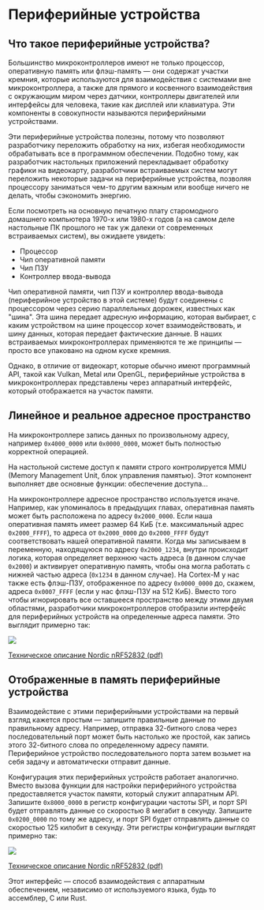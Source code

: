 # Периферийные устройства

## Что такое периферийные устройства?

Большинство микроконтроллеров имеют не только процессор, оперативную память или флэш-память — они содержат участки кремния, которые используются для взаимодействия с системами вне микроконтроллера, а также для прямого и косвенного взаимодействия с окружающим миром через датчики, контроллеры двигателей или интерфейсы для человека, такие как дисплей или клавиатура. Эти компоненты в совокупности называются периферийными устройствами.

Эти периферийные устройства полезны, потому что позволяют разработчику переложить обработку на них, избегая необходимости обрабатывать все в программном обеспечении. Подобно тому, как разработчик настольных приложений перекладывает обработку графики на видеокарту, разработчики встраиваемых систем могут переложить некоторые задачи на периферийные устройства, позволяя процессору заниматься чем-то другим важным или вообще ничего не делать, чтобы сэкономить энергию.

Если посмотреть на основную печатную плату старомодного домашнего компьютера 1970-х или 1980-х годов (а на самом деле настольные ПК прошлого не так уж далеки от современных встраиваемых систем), вы ожидаете увидеть:

* Процессор
* Чип оперативной памяти
* Чип ПЗУ
* Контроллер ввода-вывода

Чип оперативной памяти, чип ПЗУ и контроллер ввода-вывода (периферийное устройство в этой системе) будут соединены с процессором через серию параллельных дорожек, известных как "шина". Эта шина передает адресную информацию, которая выбирает, с каким устройством на шине процессор хочет взаимодействовать, и шину данных, которая передает фактические данные. В наших встраиваемых микроконтроллерах применяются те же принципы — просто все упаковано на одном куске кремния.

Однако, в отличие от видеокарт, которые обычно имеют программный API, такой как Vulkan, Metal или OpenGL, периферийные устройства в микроконтроллерах представлены через аппаратный интерфейс, который отображается на участок памяти.

## Линейное и реальное адресное пространство

На микроконтроллере запись данных по произвольному адресу, например `0x4000_0000` или `0x0000_0000`, может быть полностью корректной операцией.

На настольной системе доступ к памяти строго контролируется MMU (Memory Management Unit, блок управления памятью). Этот компонент выполняет две основные функции: обеспечение доступа...

На микроконтроллере адресное пространство используется иначе. Например, как упоминалось в предыдущих главах, оперативная память может быть расположена по адресу `0x2000_0000`. Если наша оперативная память имеет размер 64 КиБ (т.е. максимальный адрес `0x2000_FFFF`), то адреса от `0x2000_0000` до `0x2000_FFFF` будут соответствовать нашей оперативной памяти. Когда мы записываем в переменную, находящуюся по адресу `0x2000_1234`, внутри происходит логика, которая определяет верхнюю часть адреса (в данном случае `0x2000`) и активирует оперативную память, чтобы она могла работать с нижней частью адреса (`0x1234` в данном случае). На Cortex-M у нас также есть флэш-ПЗУ, отображенное по адресу `0x0000_0000` до, скажем, адреса `0x0007_FFFF` (если у нас флэш-ПЗУ на 512 КиБ). Вместо того чтобы игнорировать все оставшееся пространство между этими двумя областями, разработчики микроконтроллеров отобразили интерфейс для периферийных устройств на определенные адреса памяти. Это выглядит примерно так:

![](../assets/nrf52-memory-map.png)

[Техническое описание Nordic nRF52832 (pdf)]

## Отображенные в память периферийные устройства

Взаимодействие с этими периферийными устройствами на первый взгляд кажется простым — запишите правильные данные по правильному адресу. Например, отправка 32-битного слова через последовательный порт может быть настолько же простой, как запись этого 32-битного слова по определенному адресу памяти. Периферийное устройство последовательного порта затем возьмет на себя задачу и автоматически отправит данные.

Конфигурация этих периферийных устройств работает аналогично. Вместо вызова функции для настройки периферийного устройства предоставляется участок памяти, который служит аппаратным API. Запишите `0x8000_0000` в регистр конфигурации частоты SPI, и порт SPI будет отправлять данные со скоростью 8 мегабит в секунду. Запишите `0x0200_0000` по тому же адресу, и порт SPI будет отправлять данные со скоростью 125 килобит в секунду. Эти регистры конфигурации выглядят примерно так:

![](../assets/nrf52-spi-frequency-register.png)

[Техническое описание Nordic nRF52832 (pdf)]

Этот интерфейс — способ взаимодействия с аппаратным обеспечением, независимо от используемого языка, будь то ассемблер, C или Rust.

[Техническое описание Nordic nRF52832 (pdf)]: http://infocenter.nordicsemi.com/pdf/nRF52832_PS_v1.1.pdf
